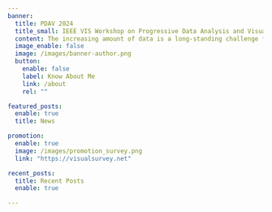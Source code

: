 ```yaml
---
banner:
  title: PDAV 2024
  title_small: IEEE VIS Workshop on Progressive Data Analysis and Visualization
  content: The increasing amount of data is a long-standing challenge for data analysis systems. Although building interactive systems has been a central focus of the visualization community, when applied to large-scale data and complex algorithms, most current visualization systems suffer from long, unmanaged computation delays between user interactions and system responses, rendering them unusable. The critical challenge we face here is to make a system’s latency manageable, ultimately ensuring it remains below the golden limits of human latency regardless of the amount of input data and complexity of algorithms. <br>  Progressive Data Analysis and Visualization (PDAV) is a novel programming paradigm to control latency by replacing long computations with a series of smaller computations with bounded latency, improving iteratively until the whole computation is completed or until the user is satisfied with the latest iteration. Thus, PDAV computations need to inform the user about the quality of the result to allow early decisions with controlled quality.<br> The workshop will present state-of-the-art research and work-in-progress to design and implement PDAV systems.
  image_enable: false
  image: /images/banner-author.png
  button:
    enable: false
    label: Know About Me
    link: /about
    rel: ""

featured_posts:
  enable: true
  title: News

promotion:
  enable: true
  image: /images/promotion_survey.png
  link: "https://visualsurvey.net"

recent_posts:
  title: Recent Posts
  enable: true

---
```

